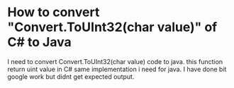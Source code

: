 
# How to convert "Convert.ToUInt32(char value)" of C# to Java

I need to convert Convert.ToUInt32(char value) code to java. this function return uint value in C# same implementation i need for java.
I have done bit google work but didnt get expected output.

        